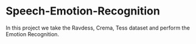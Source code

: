 # Speech-Emotion-Recognition
In this project we take the Ravdess, Crema, Tess dataset and perform the Emotion Recognition. 
